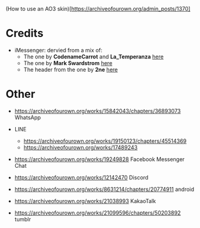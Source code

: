 (How to use an AO3 skin)[https://archiveofourown.org/admin_posts/1370]

# Credits
* iMessenger: dervied from a mix of:
  * The one by **CodenameCarrot** and **La_Temperanza** [here](https://archiveofourown.org/works/6434845/chapters/14729722)
  * The one by **Mark Swardstrom** [here](https://codepen.io/swards/pen/gxQmbj)
  * The header from the one by **2ne** [here](https://codepen.io/2ne/pen/osvpj)

# Other
* https://archiveofourown.org/works/15842043/chapters/36893073 WhatsApp
* LINE
  * https://archiveofourown.org/works/19150123/chapters/45514369
  * https://archiveofourown.org/works/17489243
* https://archiveofourown.org/works/19249828 Facebook Messenger Chat
* https://archiveofourown.org/works/12142470 Discord
* https://archiveofourown.org/works/8631214/chapters/20774911 android
* https://archiveofourown.org/works/21038993 KakaoTalk

* https://archiveofourown.org/works/21099596/chapters/50203892 tumblr

